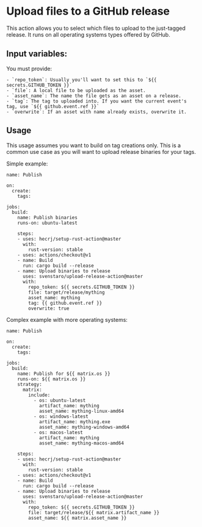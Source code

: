 # Upload files to a GitHub release

This action allows you to select which files to upload to the just-tagged release.
It runs on all operating systems types offered by GitHub.

## Input variables:

You must provide:

    - `repo_token`: Usually you'll want to set this to `${{ secrets.GITHUB_TOKEN }}`
    - `file`: A local file to be uploaded as the asset.
    - `asset_name`: The name the file gets as an asset on a release.
    - `tag`: The tag to uploaded into. If you want the current event's tag, use `${{ github.event.ref }}`
    - `overwrite`: If an asset with name already exists, overwrite it.

## Usage

This usage assumes you want to build on tag creations only.
This is a common use case as you will want to upload release binaries for your tags.

Simple example:

    name: Publish

    on:
      create:
        tags:

    jobs:
      build:
        name: Publish binaries
        runs-on: ubuntu-latest

        steps:
        - uses: hecrj/setup-rust-action@master
          with:
            rust-version: stable
        - uses: actions/checkout@v1
        - name: Build
          run: cargo build --release
        - name: Upload binaries to release
          uses: svenstaro/upload-release-action@master
          with:
            repo_token: ${{ secrets.GITHUB_TOKEN }}
            file: target/release/mything
            asset_name: mything
            tag: {{ github.event.ref }}
            overwrite: true

Complex example with more operating systems:

    name: Publish

    on:
      create:
        tags:

    jobs:
      build:
        name: Publish for ${{ matrix.os }}
        runs-on: ${{ matrix.os }}
        strategy:
          matrix:
            include:
              - os: ubuntu-latest
                artifact_name: mything
                asset_name: mything-linux-amd64
              - os: windows-latest
                artifact_name: mything.exe
                asset_name: mything-windows-amd64
              - os: macos-latest
                artifact_name: mything
                asset_name: mything-macos-amd64

        steps:
        - uses: hecrj/setup-rust-action@master
          with:
            rust-version: stable
        - uses: actions/checkout@v1
        - name: Build
          run: cargo build --release
        - name: Upload binaries to release
          uses: svenstaro/upload-release-action@master
          with:
            repo_token: ${{ secrets.GITHUB_TOKEN }}
            file: target/release/${{ matrix.artifact_name }}
            asset_name: ${{ matrix.asset_name }}
